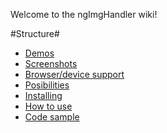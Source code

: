 Welcome to the ngImgHandler wiki!

#Structure#
* [Demos](https://github.com/WebArtWork/ngImgHandler/wiki/Demos)
* [Screenshots](https://github.com/WebArtWork/ngImgHandler/wiki/Screenshots)
* [Browser/device support](https://github.com/WebArtWork/ngImgHandler/wiki/Browser-device-support)
* [Posibilities](https://github.com/WebArtWork/ngImgHandler/wiki/Options)
* [Installing](https://github.com/WebArtWork/ngImgHandler/wiki/Installing)
* [How to use](https://github.com/WebArtWork/ngImgHandler/wiki/How-to-use)
* [Code sample](https://github.com/WebArtWork/ngImgHandler/wiki/Code-sample)
